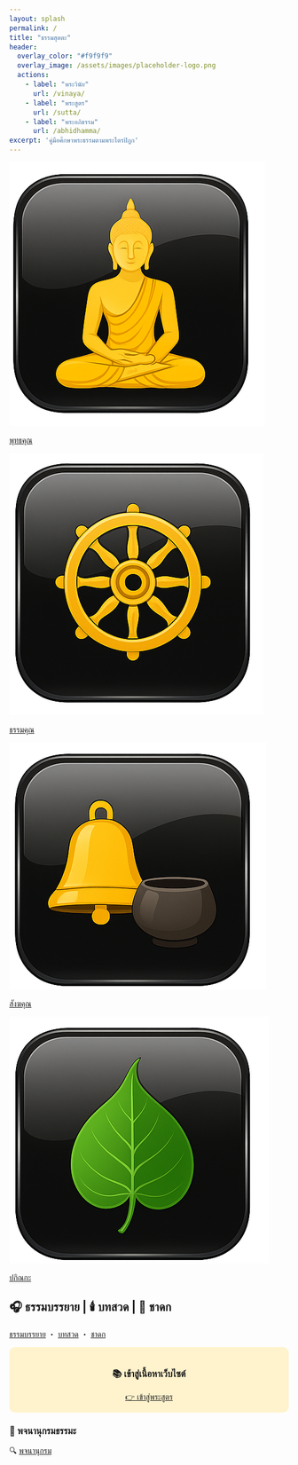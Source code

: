 ```yaml
---
layout: splash
permalink: /
title: "ธรรมสุตตะ"
header:
  overlay_color: "#f9f9f9"
  overlay_image: /assets/images/placeholder-logo.png
  actions:
    - label: "พระวินัย"
      url: /vinaya/
    - label: "พระสูตร"
      url: /sutta/
    - label: "พระอภิธรรม"
      url: /abhidhamma/
excerpt: 'คู่มือศึกษาพระธรรมตามพระไตรปิฎก'
---
```



<div class="image-nav-container">
  <div class="image-nav-item">
    <a href="/buddha-khun/">
      <img src="/assets/images/buddha-icon.png" alt="พุทธคุณ">
      <p>พุทธคุณ</p>
    </a>
  </div>
  <div class="image-nav-item">
    <a href="/dhamma-khun/">
      <img src="/assets/images/dhammacakka-icon.png" alt="ธรรมคุณ">
      <p>ธรรมคุณ</p>
    </a>
  </div>
  <div class="image-nav-item">
    <a href="/sangaha-khun/">
      <img src="/assets/images/bell-icon.png" alt="สังฆคุณ">
      <p>สังฆคุณ</p>
    </a>
  </div>
  <div class="image-nav-item">
    <a href="/pakinnaka/">
      <img src="/assets/images/bodhi-icon.png" alt="ปกิณกะ">
      <p>ปกิณกะ</p>
    </a>
  </div>
</div>



## 🎧 ธรรมบรรยาย | 🕯️ บทสวด | 🐘 ชาดก  
[ธรรมบรรยาย](/audio/) ・ [บทสวด](/chanting/) ・ [ชาดก](/jataka/)



<div style="background: #fff3cd; padding: 1em; border-radius: 10px; text-align: center;">
  <h3>📚 เข้าสู่เนื้อหาเว็บไซต์</h3>
  <a class="btn btn--primary" href="/sutta/">👉 เข้าสู่พระสูตร</a>
</div>



### 📖 พจนานุกรมธรรมะ  
🔍 [พจนานุกรม](/dictionary/)
